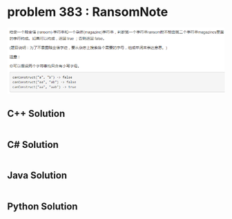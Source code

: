 
# problem 383 : RansomNote

<img src="https://github.com/Peefy/PeefyLeetCode/blob/master/doc/301-400/383.RansomNote/problem.png"/>

## C++ Solution

```c++


```

## C# Solution

```csharp


```

## Java Solution

```java


```

## Python Solution

```python



```





